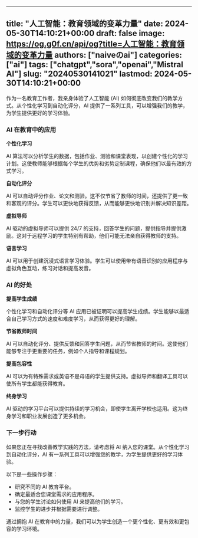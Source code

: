 
---
title: "人工智能：教育领域的变革力量"
date: 2024-05-30T14:10:21+00:00
draft: false
image: https://og.g0f.cn/api/og?title=人工智能：教育领域的变革力量
authors: ["naiveのai"]
categories: ["ai"]
tags: ["chatgpt","sora","openai","Mistral AI"]
slug: "20240530141021"
lastmod: 2024-05-30T14:10:21+00:00
---
作为一名教育工作者，我亲身体验了人工智能 (AI) 如何彻底改变我们的教学方式。从个性化学习到自动化评分，AI 提供了一系列工具，可以增强我们的教学，为学生提供更好的学习体验。

### AI 在教育中的应用

**个性化学习**

AI 算法可以分析学生的数据，包括作业、测验和课堂表现，以创建个性化的学习计划。这使教师能够根据每个学生的优势和劣势定制课程，确保他们以最有效的方式学习。

**自动化评分**

AI 可以自动评分作业、论文和测验。这不仅节省了教师的时间，还提供了更一致和客观的评分。学生可以更快地获得反馈，从而能够更快地识别并解决知识差距。

**虚拟导师**

AI 驱动的虚拟导师可以提供 24/7 的支持，回答学生的问题，提供指导并提供激励。这对于远程学习的学生特别有帮助，他们可能无法亲自获得教师的支持。

**语言学习**

AI 可以用于创建沉浸式语言学习体验。学生可以使用带有语音识别的应用程序与虚拟角色互动，练习对话和提高发音。

### AI 的好处

**提高学生成绩**

个性化学习和自动化评分等 AI 应用已被证明可以提高学生成绩。学生能够以最适合自己学习方式的速度和难度学习，从而获得更好的理解。

**节省教师时间**

AI 可以自动化评分、提供反馈和回答学生问题，从而节省教师的时间。这使他们能够专注于更重要的任务，例如个人指导和课程规划。

**提高包容性**

AI 可以为有特殊需求或英语不是母语的学生提供支持。虚拟导师和翻译工具可以使所有学生都能获得教育。

**终身学习**

AI 驱动的学习平台可以提供持续的学习机会，即使学生离开学校也适用。这为终身学习和职业发展创造了更多机会。

### 下一步行动

如果您正在寻找改善教学实践的方法，请考虑将 AI 纳入您的课堂。从个性化学习到自动化评分，AI 有一系列工具可以增强您的教学，为学生提供更好的学习体验。

以下是一些操作步骤：

* 研究不同的 AI 教育平台。
* 确定最适合您课堂需求的应用程序。
* 与您的学生讨论如何使用 AI 来提高他们的学习。
* 监控学生的进步并根据需要进行调整。

通过拥抱 AI 在教育中的力量，我们可以为学生创造一个更个性化、更有效和更包容的学习环境。
